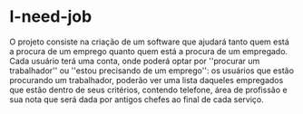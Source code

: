 # I-need-job
O projeto consiste na criação de um software que ajudará tanto quem está a procura de um emprego quanto quem está a procura de um empregado. Cada usuário terá uma conta, onde poderá optar por ''procurar um trabalhador'' ou ''estou precisando de um emprego'': os usuários que estão procurando um trabalhador, poderão ver uma lista daqueles empregados que estão dentro de seus critérios, contendo telefone, área de profissão e sua nota que será dada por antigos chefes ao final de cada serviço.
